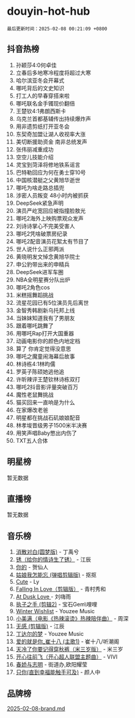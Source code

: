 # douyin-hot-hub

`最后更新时间：2025-02-08 00:21:09 +0800`

## 抖音热榜

1. 孙颖莎4:0何卓佳
1. 立春后多地寒冷程度将超过大寒
1. 哈尔滨亚冬会开幕式
1. 哪吒背后的文史知识
1. 打工人的早春穿搭来啦
1. 哪吒联名金手镯现价翻倍
1. 王楚钦4:1弗朗西斯卡
1. 乌克兰首都基辅传出持续爆炸声
1. 用非遗剪纸打开亚冬会
1. 东契奇加盟让湖人收视率大涨
1. 美切断援助资金 南非总统发声
1. 张伟丽减重成功
1. 空空儿技能介绍
1. 灵宝到菏泽将修地铁系谣言
1. 巴特勒回应为何在勇士穿10号
1. 中国核潜艇之父黄旭华逝世
1. 哪吒为啥走路总插兜
1. 涉密人员叛变 48小时内被抓获
1. DeepSeek紧急声明
1. 演员严屹宽回应被指撞脸敖光
1. 哪吒2海外上映购票观众发声
1. 刘诗诗掌心不完美受害人
1. 哪吒2凭啥破票房纪录
1. 哪吒2配音演员花絮太有节目了
1. 世人说什么正邪两派
1. 黄晓明发文悼念黄旭华院士
1. 申公豹带出来的申精兵
1. DeepSeek进军车圈
1. NBA全明星赛分队出炉
1. 哪吒2角色cos
1. 米糕摇舞蹈挑战
1. 流星花园已有5位演员先后离世
1. 金智秀韩剧新乌托邦上线
1. 当妹妹知道我有了男朋友
1. 跟着哪吒跳舞了
1. 用哪吒Rap打开大国重器
1. 动画电影你的颜色内地定档
1. 算了 你肯定觉得没意思
1. 哪吒之魔童闹海幕后故事
1. 林诗栋4:1林昀儒
1. 罗英子陈硕她逃他追
1. 许昕辣评王楚钦林诗栋双打
1. 哪吒2抖音影评量突破百万
1. 魔性老鼠舞挑战
1. 猫买回来一直响是为什么
1. 在家爆改老爸
1. 明星都在挑战石矶娘娘配音
1. 林孝埈晋级男子1500米半决赛
1. 用笑声唱Baby憋出内伤了
1. TXT五人合体

## 明星榜

暂无数据

## 直播榜

暂无数据

## 音乐榜

1. [消散对白(圆梦版)](https://sf5-hl-cdn-tos.douyinstatic.com/obj/tos-cn-ve-2774/og4jB5I5IizzoZVAAAzWgBMAsMDWoArfwBOiFs) - 丁禹兮
1. [锈（给你的情诗生了锈）](https://sf5-hl-cdn-tos.douyinstatic.com/obj/tos-cn-ve-2774/o8a1PBtVqIYbPEGK6e5A4egedVMdm3fCIz6bbE) - 江辰
1. [你的](https://sf5-hl-cdn-tos.douyinstatic.com/obj/tos-cn-ve-2774/oYuIeKf42jB7sEV6B2upMdpYAgfrQWj0FeRegh) - 贺仙人
1. [姑娘我怎能忘 (弹唱剪辑版)](https://sf5-hl-cdn-tos.douyinstatic.com/obj/tos-cn-ve-2774/okamwrBGEMz6illuEofAsMV4yzF5tVWbBiA5AI) - 抠抠
1. [Cute](https://sf5-hl-cdn-tos.douyinstatic.com/obj/tos-cn-ve-2774/o4IbIzHWKAAB4wsS5qMBRiiAlEBGTpQRNfFvuo) - Ly
1. [Falling In Love（剪辑版）](https://sf5-hl-cdn-tos.douyinstatic.com/obj/tos-cn-ve-2774/o8ajpA8zzgBPahbBIO8AcKGBLJezFCRd1wfP9f) - 青村秀和
1. [ At Dusk  Love ](https://sf3-cdn-tos.douyinstatic.com/obj/tos-cn-ve-2774/o8CrpCf5CaYgI4ZrtQgMQAFEfuGqNnRSDQAPBc) - 刘嗨雨
1. [执子之手 (剪辑2)](https://sf3-cdn-tos.douyinstatic.com/obj/tos-cn-ve-2774/oUoZLQjCc31XzqsBnBQUNgeKtYPBcgbFDwtfcu) - 宝石Gem\哩哩
1. [Winter Wishlist](https://sf5-hl-cdn-tos.douyinstatic.com/obj/tos-cn-ve-2774/oIIgUOeamCFCVAzxN6MFRLIBlLGpUqQxeeHrLE) - Youzee Music
1. [小美满（电影《热辣滚烫》热辣陪伴曲）](https://sf3-cdn-tos.douyinstatic.com/obj/tos-cn-ve-2774/o0GAn2lSgfZIDUgtevCGDQYnFg4CwnrBaxbTZL) - 周深
1. [无感 (剪辑版)](https://sf5-hl-cdn-tos.douyinstatic.com/obj/tos-cn-ve-2774/o0eIsUzJBDlQaQFC5OFlgbMEZC1TFYBftOBn6p) - 江辰
1. [丁达尔的梦](https://sf5-hl-cdn-tos.douyinstatic.com/obj/tos-cn-ve-2774/oMU3WirUZBVQkAC9ccG5P2IQirziZM2RTInUY) - Youzee Music
1. [爱的就是你_崔十八 (主歌1)](https://sf5-hl-cdn-tos.douyinstatic.com/obj/tos-cn-ve-2774/oI5BO5DhFZ6UTcNCnZaOCBLtZ7WIMQGfgnXf5E) - 崔十八/听潮阁
1. [天冷了你要记得穿秋裤（米三岁版）](https://sf5-hl-cdn-tos.douyinstatic.com/obj/tos-cn-ve-2774/oQlIwVIDWiZ6BQilAorS7MA0AgCkQDvcZAdm1) - 米三岁
1. [开心往前飞（开心超人联盟主题曲）](https://sf5-hl-cdn-tos.douyinstatic.com/obj/tos-cn-ve-2774/9d8fb7c82cf1421fb93a9fe925275e0a) - VIVI
1. [春娇与志明](https://sf5-hl-cdn-tos.douyinstatic.com/obj/tos-cn-ve-2774/e530d8fceb7044b39707d7f9ff54add1) - 街道办,欧阳耀莹
1. [只你(直到幸福能触手可及)](https://sf5-hl-cdn-tos.douyinstatic.com/obj/tos-cn-ve-2774/o0lBkRDzFTeaVSUz3ZZSCBVtZ5DIMQGfgmEAuE) - 颜人中

## 品牌榜

[2025-02-08-brand.md](2025-02-08-brand.md)
